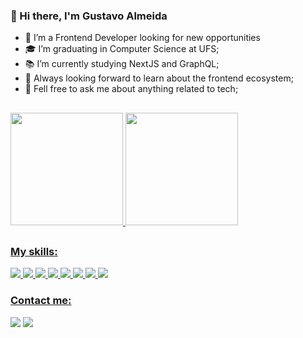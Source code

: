 ### 👋 Hi there, I'm Gustavo Almeida 

- 🔭 I’m a Frontend Developer looking for new opportunities
- 🎓 I’m graduating in Computer Science at UFS;
- 📚 I’m currently studying NextJS and GraphQL;
- 🔧 Always looking forward to learn about the frontend ecosystem;
- 💬 Fell free to ask me about anything related to tech;

## 
<div>
  <a href="https://github.com/gustavofsa">
  <img height="180em" src="https://github-readme-stats.vercel.app/api?username=gustavofsa&show_icons=true&theme=dracula&include_all_commits=true&count_private=true"/>
  <img height="180em" src="https://github-readme-stats.vercel.app/api/top-langs/?username=gustavofsa&layout=compact&langs_count=7&theme=dracula"/>
</div>

##
### My skills:

<div>
  <img src="https://img.shields.io/badge/React-20232A?style=for-the-badge&logo=react&logoColor=61DAFB" />
  <img src="https://img.shields.io/badge/React_Native-20232A?style=for-the-badge&logo=react&logoColor=61DAFB" />
  <img src="https://img.shields.io/badge/JavaScript-323330?style=for-the-badge&logo=javascript&logoColor=F7DF1E" />
  <img src="https://img.shields.io/badge/typescript-%23007ACC.svg?style=for-the-badge&logo=typescript&logoColor=white" />
  <img src="https://img.shields.io/badge/Node.js-43853D?style=for-the-badge&logo=node.js&logoColor=white" />
  <img src="https://img.shields.io/badge/HTML5-E34F26?style=for-the-badge&logo=html5&logoColor=white" />
  <img src="https://img.shields.io/badge/CSS3-1572B6?style=for-the-badge&logo=css3&logoColor=white" />
  <img src="https://img.shields.io/badge/git-%23F05033.svg?style=for-the-badge&logo=git&logoColor=white" />
</div>
  
### Contact me:
<div>
  <a href="https://www.linkedin.com/in/gustavofsa/" target="_blank"><img src="https://img.shields.io/badge/-LinkedIn-%230077B5?style=for-the-badge&logo=linkedin&logoColor=white" target="_blank"></a>
 <a href = "mailto:gugafarias2009@gmail.com"><img src="https://img.shields.io/badge/Gmail-D14836?style=for-the-badge&logo=gmail&logoColor=white"></a>
 </div>
